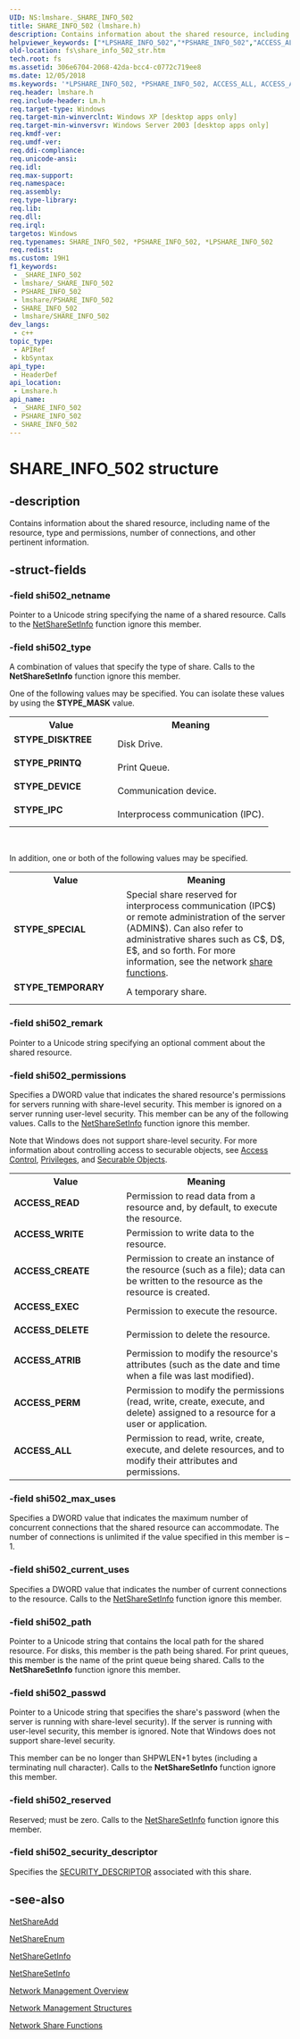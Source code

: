 ```yaml
---
UID: NS:lmshare._SHARE_INFO_502
title: SHARE_INFO_502 (lmshare.h)
description: Contains information about the shared resource, including name of the resource, type and permissions, number of connections, and other pertinent information.
helpviewer_keywords: ["*LPSHARE_INFO_502","*PSHARE_INFO_502","ACCESS_ALL","ACCESS_ATRIB","ACCESS_CREATE","ACCESS_DELETE","ACCESS_EXEC","ACCESS_PERM","ACCESS_READ","ACCESS_WRITE","LPSHARE_INFO_502","LPSHARE_INFO_502 structure pointer [Files]","PSHARE_INFO_502","PSHARE_INFO_502 structure pointer [Files]","SHARE_INFO_502","SHARE_INFO_502 structure [Files]","STYPE_DEVICE","STYPE_DISKTREE","STYPE_IPC","STYPE_PRINTQ","STYPE_SPECIAL","STYPE_TEMPORARY","_win32_share_info_502_str","fs.share_info_502_str","lmshare/LPSHARE_INFO_502","lmshare/PSHARE_INFO_502","lmshare/SHARE_INFO_502","netmgmt.share_info_502_str"]
old-location: fs\share_info_502_str.htm
tech.root: fs
ms.assetid: 306e6704-2068-42da-bcc4-c0772c719ee8
ms.date: 12/05/2018
ms.keywords: '*LPSHARE_INFO_502, *PSHARE_INFO_502, ACCESS_ALL, ACCESS_ATRIB, ACCESS_CREATE, ACCESS_DELETE, ACCESS_EXEC, ACCESS_PERM, ACCESS_READ, ACCESS_WRITE, LPSHARE_INFO_502, LPSHARE_INFO_502 structure pointer [Files], PSHARE_INFO_502, PSHARE_INFO_502 structure pointer [Files], SHARE_INFO_502, SHARE_INFO_502 structure [Files], STYPE_DEVICE, STYPE_DISKTREE, STYPE_IPC, STYPE_PRINTQ, STYPE_SPECIAL, STYPE_TEMPORARY, _win32_share_info_502_str, fs.share_info_502_str, lmshare/LPSHARE_INFO_502, lmshare/PSHARE_INFO_502, lmshare/SHARE_INFO_502, netmgmt.share_info_502_str'
req.header: lmshare.h
req.include-header: Lm.h
req.target-type: Windows
req.target-min-winverclnt: Windows XP [desktop apps only]
req.target-min-winversvr: Windows Server 2003 [desktop apps only]
req.kmdf-ver: 
req.umdf-ver: 
req.ddi-compliance: 
req.unicode-ansi: 
req.idl: 
req.max-support: 
req.namespace: 
req.assembly: 
req.type-library: 
req.lib: 
req.dll: 
req.irql: 
targetos: Windows
req.typenames: SHARE_INFO_502, *PSHARE_INFO_502, *LPSHARE_INFO_502
req.redist: 
ms.custom: 19H1
f1_keywords:
 - _SHARE_INFO_502
 - lmshare/_SHARE_INFO_502
 - PSHARE_INFO_502
 - lmshare/PSHARE_INFO_502
 - SHARE_INFO_502
 - lmshare/SHARE_INFO_502
dev_langs:
 - c++
topic_type:
 - APIRef
 - kbSyntax
api_type:
 - HeaderDef
api_location:
 - Lmshare.h
api_name:
 - _SHARE_INFO_502
 - PSHARE_INFO_502
 - SHARE_INFO_502
---
```


# SHARE_INFO_502 structure


## -description

Contains information about the shared resource, including name of the resource, type and permissions, number of connections, and other pertinent information.

## -struct-fields

### -field shi502_netname

Pointer to a Unicode string specifying the name of a shared resource. Calls to the 
<a href="/windows/desktop/api/lmshare/nf-lmshare-netsharesetinfo">NetShareSetInfo</a> function ignore this member.

### -field shi502_type

A combination of values that specify the type of share. Calls to the 
<b>NetShareSetInfo</b> function ignore this member.

One of the following values may be specified. You can isolate these values by using the <b>STYPE_MASK</b> value.

<table>
<tr>
<th>Value</th>
<th>Meaning</th>
</tr>
<tr>
<td width="40%"><a id="STYPE_DISKTREE"></a><a id="stype_disktree"></a><dl>
<dt><b>STYPE_DISKTREE</b></dt>
</dl>
</td>
<td width="60%">
Disk Drive.

</td>
</tr>
<tr>
<td width="40%"><a id="STYPE_PRINTQ"></a><a id="stype_printq"></a><dl>
<dt><b>STYPE_PRINTQ</b></dt>
</dl>
</td>
<td width="60%">
Print Queue.

</td>
</tr>
<tr>
<td width="40%"><a id="STYPE_DEVICE"></a><a id="stype_device"></a><dl>
<dt><b>STYPE_DEVICE</b></dt>
</dl>
</td>
<td width="60%">
Communication device.

</td>
</tr>
<tr>
<td width="40%"><a id="STYPE_IPC"></a><a id="stype_ipc"></a><dl>
<dt><b>STYPE_IPC</b></dt>
</dl>
</td>
<td width="60%">
Interprocess communication (IPC).

</td>
</tr>
</table>
 

In addition, one or both of the following values may be specified.

<table>
<tr>
<th>Value</th>
<th>Meaning</th>
</tr>
<tr>
<td width="40%"><a id="STYPE_SPECIAL"></a><a id="stype_special"></a><dl>
<dt><b>STYPE_SPECIAL</b></dt>
</dl>
</td>
<td width="60%">
Special share reserved for interprocess communication (IPC$) or remote administration of the server (ADMIN$). Can also refer to administrative shares such as C$, D$, E$, and so forth. For more information, see the network 
<a href="/windows/desktop/NetShare/network-share-functions">share functions</a>.

</td>
</tr>
<tr>
<td width="40%"><a id="STYPE_TEMPORARY"></a><a id="stype_temporary"></a><dl>
<dt><b>STYPE_TEMPORARY</b></dt>
</dl>
</td>
<td width="60%">
A temporary share.

</td>
</tr>
</table>

### -field shi502_remark

Pointer to a Unicode string specifying an optional comment about the shared resource.

### -field shi502_permissions

Specifies a DWORD value that indicates the shared resource's permissions for servers running with share-level security. This member is ignored on a server running user-level security. This member can be any of the following values. Calls to the 
<a href="/windows/desktop/api/lmshare/nf-lmshare-netsharesetinfo">NetShareSetInfo</a> function ignore this member. 




Note that Windows does not support share-level security. For more information about controlling access to securable objects, see <a href="/windows/desktop/SecAuthZ/access-control">Access Control</a>, <a href="/windows/desktop/SecAuthZ/privileges">Privileges</a>, and <a href="/windows/desktop/SecAuthZ/securable-objects">Securable Objects</a>.

<table>
<tr>
<th>Value</th>
<th>Meaning</th>
</tr>
<tr>
<td width="40%"><a id="ACCESS_READ"></a><a id="access_read"></a><dl>
<dt><b>ACCESS_READ</b></dt>
</dl>
</td>
<td width="60%">
Permission to read data from a resource and, by default, to execute the resource.

</td>
</tr>
<tr>
<td width="40%"><a id="ACCESS_WRITE"></a><a id="access_write"></a><dl>
<dt><b>ACCESS_WRITE</b></dt>
</dl>
</td>
<td width="60%">
Permission to write data to the resource.

</td>
</tr>
<tr>
<td width="40%"><a id="ACCESS_CREATE"></a><a id="access_create"></a><dl>
<dt><b>ACCESS_CREATE</b></dt>
</dl>
</td>
<td width="60%">
Permission to create an instance of the resource (such as a file); data can be written to the resource as the resource is created.

</td>
</tr>
<tr>
<td width="40%"><a id="ACCESS_EXEC"></a><a id="access_exec"></a><dl>
<dt><b>ACCESS_EXEC</b></dt>
</dl>
</td>
<td width="60%">
Permission to execute the resource.

</td>
</tr>
<tr>
<td width="40%"><a id="ACCESS_DELETE"></a><a id="access_delete"></a><dl>
<dt><b>ACCESS_DELETE</b></dt>
</dl>
</td>
<td width="60%">
Permission to delete the resource.

</td>
</tr>
<tr>
<td width="40%"><a id="ACCESS_ATRIB"></a><a id="access_atrib"></a><dl>
<dt><b>ACCESS_ATRIB</b></dt>
</dl>
</td>
<td width="60%">
Permission to modify the resource's attributes (such as the date and time when a file was last modified).

</td>
</tr>
<tr>
<td width="40%"><a id="ACCESS_PERM"></a><a id="access_perm"></a><dl>
<dt><b>ACCESS_PERM</b></dt>
</dl>
</td>
<td width="60%">
Permission to modify the permissions (read, write, create, execute, and delete) assigned to a resource for a user or application.

</td>
</tr>
<tr>
<td width="40%"><a id="ACCESS_ALL"></a><a id="access_all"></a><dl>
<dt><b>ACCESS_ALL</b></dt>
</dl>
</td>
<td width="60%">
Permission to read, write, create, execute, and delete resources, and to modify their attributes and permissions.

</td>
</tr>
</table>

### -field shi502_max_uses

Specifies a DWORD value that indicates the maximum number of concurrent connections that the shared resource can accommodate. The number of connections is unlimited if the value specified in this member is –1.

### -field shi502_current_uses

Specifies a DWORD value that indicates the number of current connections to the resource. Calls to the 
<a href="/windows/desktop/api/lmshare/nf-lmshare-netsharesetinfo">NetShareSetInfo</a> function ignore this member.

### -field shi502_path

Pointer to a Unicode string that contains the local path for the shared resource. For disks, this member is the path being shared. For print queues, this member is the name of the print queue being shared. Calls to the 
<b>NetShareSetInfo</b> function ignore this member.

### -field shi502_passwd

Pointer to a Unicode string that specifies the share's password (when the server is running with share-level security). If the server is running with user-level security, this member is ignored. Note that Windows does not support share-level security. 




This member can be no longer than SHPWLEN+1 bytes (including a terminating null character). Calls to the 
<b>NetShareSetInfo</b> function ignore this member.

### -field shi502_reserved

Reserved; must be zero. Calls to the 
<a href="/windows/desktop/api/lmshare/nf-lmshare-netsharesetinfo">NetShareSetInfo</a> function ignore this member.

### -field shi502_security_descriptor

Specifies the 
<a href="/windows/desktop/api/winnt/ns-winnt-security_descriptor">SECURITY_DESCRIPTOR</a> associated with this share.

## -see-also

<a href="/windows/desktop/api/lmshare/nf-lmshare-netshareadd">NetShareAdd</a>



<a href="/windows/desktop/api/lmshare/nf-lmshare-netshareenum">NetShareEnum</a>



<a href="/windows/desktop/api/lmshare/nf-lmshare-netsharegetinfo">NetShareGetInfo</a>



<a href="/windows/desktop/api/lmshare/nf-lmshare-netsharesetinfo">NetShareSetInfo</a>



<a href="/windows/desktop/NetMgmt/network-management">Network Management Overview</a>



<a href="/windows/desktop/NetMgmt/network-management-structures">Network Management Structures</a>



<a href="/windows/desktop/NetShare/network-share-functions">Network Share Functions</a>

